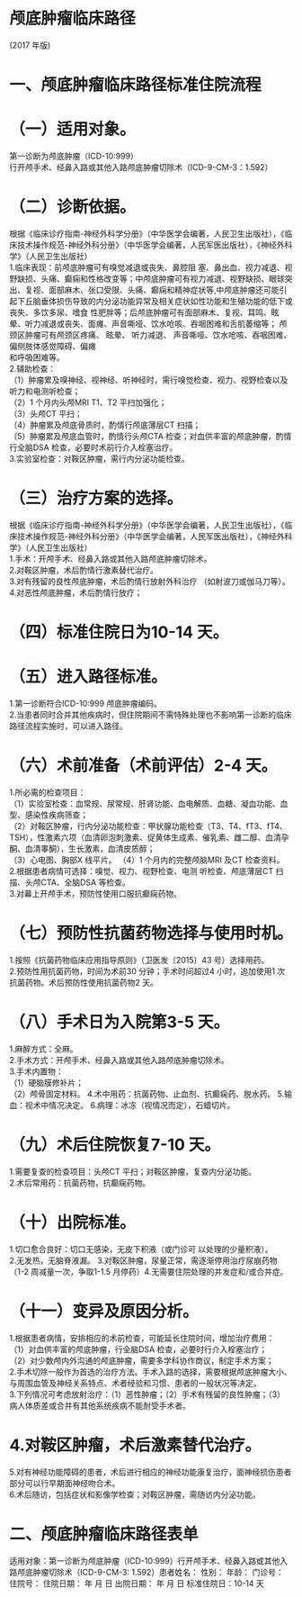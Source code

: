 # 颅底肿瘤临床路径  
(2017 年版)  
# 一、颅底肿瘤临床路径标准住院流程  
# （一）适用对象。  
第一诊断为颅底肿瘤（ICD-10:999）  
行开颅手术、经鼻入路或其他入路颅底肿瘤切除术（ICD-9-CM-3：1.592）  
# （二）诊断依据。  
根据《临床诊疗指南-神经外科学分册》（中华医学会编著，人民卫生出版社），《临床技术操作规范-神经外科分册》（中华医学会编著，人民军医出版社），《神经外科学》（人民卫生出版社）  
1.临床表现：前颅底肿瘤可有嗅觉减退或丧失、鼻腔阻 塞、鼻出血、视力减退、视野缺损、头痛、癫痫和性格改变等；中颅底肿瘤可有视力减退、视野缺损、眼球突出、复视、面部麻木、张口受限、头痛、癫痫和精神症状等,中颅底肿瘤还可能引起下丘脑垂体损伤导致的内分泌功能异常及相关症状如性功能和生殖功能的低下或丧失、多饮多尿、嗜食 性肥胖等；后颅底肿瘤可有面部麻木、复视、耳鸣、眩晕、听力减退或丧失、面瘫、声音嘶哑、饮水呛咳、吞咽困难和舌肌萎缩等； 颅颈区肿瘤可有颅颈区疼痛、 眩晕、 听力减退、 声音嘶哑、饮水呛咳、吞咽困难、偏侧肢体感觉障碍、偏瘫  
和呼吸困难等。  
2.辅助检查：  
（1）肿瘤累及嗅神经、视神经、听神经时，需行嗅觉检查、视力、视野检查以及听力和电测听检查；  
（2）1 个月内头颅MRI T1、T2 平扫加强化；  
（3）头颅CT 平扫；  
（4）肿瘤累及颅底骨质时，酌情行颅底薄层CT 扫描；  
（5）肿瘤累及颅底血管时，酌情行头颅CTA 检查；对血供丰富的颅底肿瘤，酌情行全脑DSA 检查，必要时术前行介入栓塞治疗。  
3.实验室检查：对鞍区肿瘤，需行内分泌功能检查。  
# （三）治疗方案的选择。  
根据《临床诊疗指南-神经外科学分册》（中华医学会编著，人民卫生出版社），《临床技术操作规范-神经外科分册》（中华医学会编著，人民军医出版社），《神经外科学》（人民卫生出版社）  
1.手术：开颅手术、经鼻入路或其他入路颅底肿瘤切除术。  
2.对鞍区肿瘤，术后酌情行激素替代治疗。  
3.对有残留的良性颅底肿瘤，术后酌情行放射外科治疗 （如射波刀或伽马刀等）。  
4.对恶性颅底肿瘤，术后酌情行放疗；  
# （四）标准住院日为10-14 天。  
# （五）进入路径标准。  
1.第一诊断符合ICD-10:999 颅底肿瘤编码。  
2.当患者同时合并其他疾病时，但住院期间不需特殊处理也不影响第一诊断的临床路径流程实施时，可以进入路径。  
# （六）术前准备（术前评估）2-4 天。  
1.所必需的检查项目：  
（1）实验室检查：血常规、尿常规、肝肾功能、血电解质、血糖、凝血功能、血型、感染性疾病筛查；  
（2）对鞍区肿瘤，行内分泌功能检查：甲状腺功能检查（T3、T4、fT3、fT4、TSH），性激素六项（血清卵泡刺激素、促黄体生成素、催乳素、雌二醇、血清孕酮、血清睾酮），生长激素，血清皮质醇；  
（3）心电图、胸部X 线平片。 （4）1 个月内的完整颅脑MRI 及CT 检查资料。  
2.根据患者病情可选择：嗅觉、视力、视野检查、电测 听检查、颅底薄层CT 扫描、头颅CTA、全脑DSA 等检查。  
3.对幕上开颅手术，预防性使用口服抗癫痫药物。  
# （七）预防性抗菌药物选择与使用时机。  
1.按照《抗菌药物临床应用指导原则》（卫医发〔2015〕43 号）选择用药。  
2.预防性用抗菌药物，时间为术前30 分钟；手术时间超过4 小时，追加使用1 次抗菌药物。术后预防性使用抗菌药物2 天。  
# （八）手术日为入院第3-5 天。  
1.麻醉方式：全麻。  
2.手术方式：开颅手术、经鼻入路或其他入路颅底肿瘤切除术。  
3.手术内置物：  
（1）硬脑膜修补片；  
（2）颅骨固定材料。 4.术中用药：抗菌药物、止血剂、抗癫痫药、脱水药。 5.输血：视术中情况决定。 6.病理：冰冻（视情况而定），石蜡切片。  
# （九）术后住院恢复7-10 天。  
1.需要复查的检查项目：头颅CT 平扫；对鞍区肿瘤，复查内分泌功能。  
2.术后常用药：抗菌药物，抗癫痫药物。  
# （十）出院标准。  
1.切口愈合良好：切口无感染，无皮下积液（或门诊可 以处理的少量积液）。  
2.无发热，无脑脊液漏。 3.对鞍区肿瘤，尿量正常，需逐渐停用治疗尿崩药物  
（1-2 周减量一次，争取1-1.5 月停药）4.无需要住院处理的并发症和/或合并症。  
# （十一）变异及原因分析。  
1.根据患者病情，安排相应的术前检查，可能延长住院时间，增加治疗费用：  
（1）对血供丰富的颅底肿瘤，行全脑DSA 检查，必要时行介入栓塞治疗；  
（2）对少数颅内外沟通的颅底肿瘤，需要多学科协作商议，制定手术方案；  
2.手术切除一般作为首选的治疗方法。手术入路的选择，需要根据颅底肿瘤大小、与周围血管及神经关系特点、术者经验和习惯、患者的一般状况等决定。  
3.下列情况可考虑放射治疗：（1）恶性肿瘤；（2）手术有残留的良性肿瘤；（3）病人体质差或合并有其他系统疾病不能耐受手术者。  
# 4.对鞍区肿瘤，术后激素替代治疗。  
5.对有神经功能障碍的患者，术后进行相应的神经功能康复治疗，面神经损伤患者部分可以行早期面神经吻合术。  
6.术后随访，包括症状和影像学检查；对鞍区肿瘤，需随访内分泌功能。  
# 二、颅底肿瘤临床路径表单  
适用对象：第一诊断为颅底肿瘤（ICD-10:999）行开颅手术、经鼻入路或其他入路颅底肿瘤切除术（ICD-9-CM-3: 1.592）患者姓名：           性别：    年龄：    门诊号：       住院号：       住院日期：   年  月  日    出院日期：   年  月   日     标准住院日：10-14 天  
